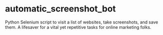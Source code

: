 # automatic_screenshot_bot

Python Selenium script to visit a list of websites, take screenshots, and save them. A lifesaver for a vital yet repetitive tasks for online marketing folks. 
